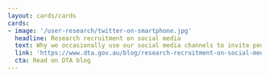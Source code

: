 ```yaml
---
layout: cards/cards
cards:
- image: '/user-research/twitter-on-smartphone.jpg'
  headline: Research recruitment on social media
  text: Why we occasionally use our social media channels to invite people to participate in user research and what processes we follow when we do this.
  link: 'https://www.dta.gov.au/blog/research-recruitment-on-social-media/'
  cta: Read on DTA blog
---
```

